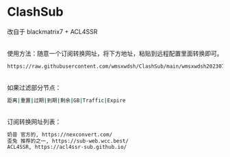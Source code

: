 # ClashSub

改自于 blackmatrix7 + ACL4SSR
<br/>
<br/>

使用方法：随意一个订阅转换网址，将下方地址，粘贴到远程配置里面转换即可。
<br/>
```bash
https://raw.githubusercontent.com/wmsxwdsh/ClashSub/main/wmsxwdsh20230715.ini
```
<br/>
如果过滤部分节点：

```bash
距离|重置|过期|到期|剩余|GB|Traffic|Expire
```

<br/>
订阅转换网址列表：

```bash
奶昔 官方的, https://nexconvert.com/
歪兔 推荐的之一, https://sub-web.wcc.best/
ACL4SSR, https://acl4ssr-sub.github.io/
```
